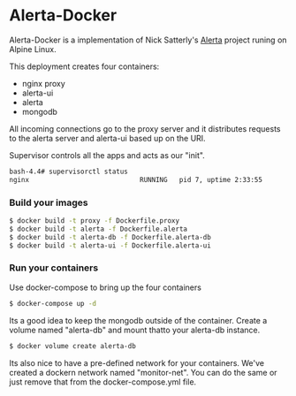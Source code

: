 # Alerta-Docker
Alerta-Docker is a implementation of Nick Satterly's [Alerta] project runing on Alpine Linux.

This deployment creates four containers:
  - nginx proxy
  - alerta-ui
  - alerta
  - mongodb

All incoming connections go to the proxy server and it distributes requests to the alerta server and alerta-ui based up on the URI.

 
Supervisor controls all the apps and acts as our "init".

```sh
bash-4.4# supervisorctl status
nginx                            RUNNING   pid 7, uptime 2:33:55
```

### Build your images

```sh
$ docker build -t proxy -f Dockerfile.proxy
$ docker build -t alerta -f Dockerfile.alerta
$ docker build -t alerta-db -f Dockerfile.alerta-db
$ docker build -t alerta-ui -f Dockerfile.alerta-ui
```

### Run your containers
Use docker-compose to bring up the four containers

```sh
$ docker-compose up -d
```

Its a good idea to keep the mongodb outside of the container.  Create a volume named "alerta-db" and mount thatto your alerta-db instance.

```sh
$ docker volume create alerta-db
```

Its also nice to have a pre-defined network for your containers.  We've created a dockern network named "monitor-net".  You can do the same or just remove that from the docker-compose.yml file.


[Alerta]: <https://alerta.io>

